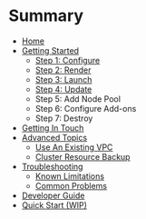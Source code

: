 # Summary

* [Home](README.md)
* [Getting Started](getting-started/README.md)
  * [Step 1: Configure](getting-started/step-1-configure.md)
  * [Step 2: Render](getting-started/step-2-render.md)
  * [Step 3: Launch](getting-started/step-3-launch.md)
  * [Step 4: Update](getting-started/step-4-update.md)
  * Step 5: Add Node Pool
  * Step 6: Configure Add-ons
  * Step 7: Destroy
* [Getting In Touch](getting-in-touch.md)
* [Advanced Topics](advanced-topics/README.md)
  * [Use An Existing VPC](advanced-topics/use-an-existing-vpc.md)
  * [Cluster Resource Backup](advanced-topics/cluster-resource-backup.md)
* [Troubleshooting](troubleshooting/README.md)
  * [Known Limitations](troubleshooting/known-limitations.md)
  * [Common Problems](troubleshooting/common-problems.md)
* [Developer Guide](developer-guide.md)
* [Quick Start \(WIP\)](tutorials/quick-start.md)

